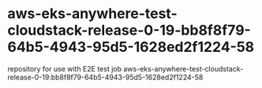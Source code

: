 # aws-eks-anywhere-test-cloudstack-release-0-19-bb8f8f79-64b5-4943-95d5-1628ed2f1224-58
repository for use with E2E test job aws-eks-anywhere-test-cloudstack-release-0-19:bb8f8f79-64b5-4943-95d5-1628ed2f1224-58
